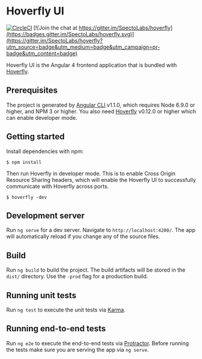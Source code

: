 # Hoverfly UI

[![CircleCI](https://circleci.com/gh/SpectoLabs/hoverfly-ui.svg?style=shield)](https://circleci.com/gh/SpectoLabs/hoverfly-ui) [![Join the chat at https://gitter.im/SpectoLabs/hoverfly](https://badges.gitter.im/SpectoLabs/hoverfly.svg)](https://gitter.im/SpectoLabs/hoverfly?utm_source=badge&utm_medium=badge&utm_campaign=pr-badge&utm_content=badge)

Hoverfly UI is the Angular 4 frontend application that is bundled with [Hoverfly](https://github.com/SpectoLabs/hoverfly).

## Prerequisites
The project is generated by [Angular CLI](https://github.com/angular/angular-cli) v1.1.0, which requires Node 6.9.0 or higher, and NPM 3 or higher.
You also need [Hoverfly](https://github.com/SpectoLabs/hoverfly) v0.12.0 or higher which can enable developer mode.

## Getting started
Install dependencies with npm: 
```
$ npm install
```
Then run Hoverfly in developer mode. This is to enable Cross Origin Resource Sharing headers, which will enable the Hoverfly UI to successfully communicate with Hoverfly across ports.

```
$ hoverfly -dev
```

## Development server

Run `ng serve` for a dev server. Navigate to `http://localhost:4200/`. The app will automatically reload if you change any of the source files.

## Build

Run `ng build` to build the project. The build artifacts will be stored in the `dist/` directory. Use the `-prod` flag for a production build.

## Running unit tests

Run `ng test` to execute the unit tests via [Karma](https://karma-runner.github.io).

## Running end-to-end tests

Run `ng e2e` to execute the end-to-end tests via [Protractor](http://www.protractortest.org/).
Before running the tests make sure you are serving the app via `ng serve`.
